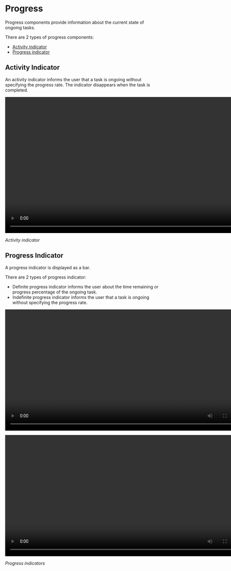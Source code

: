 # Progress

Progress components provide information about the current state of ongoing tasks.

There are 2 types of progress components:

- [Activity indicator](#Activity-Indicator)
- [Progress indicator](#Progress-Indicator)


## Activity Indicator

An activity indicator informs the user that a task is ongoing without specifying the progress rate. The indicator disappears when the task is completed.

<video controls height="440">
  <source src="media/tizen_4.0components_vi_2.3.2.activity_indicator.mp4" type=video/mp4>
</video>

*Activity indicator*


## Progress Indicator

A progress indicator is displayed as a bar.

There are 2 types of progress indicator:

- Definite progress indicator informs the user about the time remaining or progress percentage of the ongoing task.
- Indefinite progress indicator informs the user that a task is ongoing without specifying the progress rate.

<video controls width="784">
  <source src="media/tizen_4.0components_vi_2.3.1.1.progress_indicator.mp4" type=video/mp4>
</video>
<p> </p>

<video controls width="784">
  <source src="media/tizen_4.0components_vi_2.3.1.2.uncertain_progress_indicator.mp4" type=video/mp4>
</video>

*Progress indicators*
